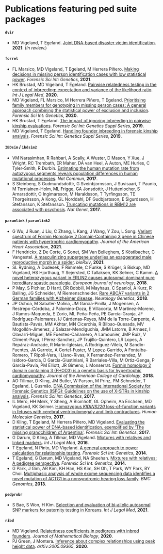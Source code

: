 # Publications featuring **ped suite** packages

#### **`dvir`**
* MD Vigeland, T Egeland. [Joint DNA-based disaster victim identification](https://doi.org/10.21203/rs.3.rs-296414/v1). **2021**. (*In review.*)

#### **`forrel`**
* FL Marsico, MD Vigeland, T Egeland, M Herrera Piñero. [Making decisions in missing person identification cases with low statistical power](https://doi.org/10.1016/j.fsigen.2021.102519). *Forensic Sci Int: Genetics*, **2021**.
* HK Brustad, MD Vigeland, T Egeland. [Pairwise relatedness testing in the context of inbreeding: expectation and variance of the likelihood ratio](https://doi.org/10.1007/s00414-020-02426-6). *Int J Legal Med*, **2020**.
* MD Vigeland, FL Marsico, M Herrera Piñero, T Egeland. [Prioritising family members for genotyping in missing person cases: A general approach combining the statistical power of exclusion and inclusion](https://doi.org/10.1016/j.fsigen.2020.102376). *Forensic Sci Int: Genetics*, **2020**.
* HK Brustad, T Egeland. [The impact of ignoring inbreeding in pairwise kinship evaluations](https://doi.org/10.1016/j.fsigss.2019.10.052). *Forensic Sci Int: Genetics Suppl Series*, **2019**.
* MD Vigeland, T Egeland. [Handling founder inbreeding in forensic kinship analysis](https://doi.org/10.1016/j.fsigss.2019.10.175). *Forensic Sci Int: Genetics Suppl Series*, **2019**.

#### **`IBDsim`** / **`ibdsim2`**
* VM Narasimhan, R Rahbari, A Scally, A Wuster, D Mason, Y Xue, J Wright, RC Trembath, ER Maher, DA van Heel, A Auton, ME Hurles, C Tyler-Smith, R Durbin. [Estimating the human mutation rate from autozygous segments reveals population differences in human mutational processes](https://doi.org/10.1038/s41467-017-00323-y). *Nat Commun*, **2017**.
* S Steinberg, S Gudmundsdottir, G Sveinbjornsson, J Suvisaari, T Paunio, M Torniainen-Holm, ML Frigge, GA Jonsdottir, J Huttenlocher, S Arnarsdottir, O Ingimarsson, M Haraldsson, T Tyrfingsson, TE Thorgeirsson, A Kong, GL Norddahl, DF Gudbjartsson, E Sigurdsson, H Stefansson, K Stefansson. [Truncating mutations in RBM12 are associated with psychosis](https://doi.org/10.1038/ng.3894). *Nat Genet*, **2017**.

#### **`paramlink`** / **`paramlink2`**
* G Wu, J Ruan, J Liu, C Zhang, L Kang, J Wang, Y Zou, L Song. [Variant spectrum of Formin Homology 2 Domain‐Containing 3 gene in Chinese patients with hypertrophic cardiomyopathy](https://doi.org/10.1161/JAHA.120.018236). *Journal of the American Heart Association*, **2021**.
* F Hendrickx, Z De Corte, G Sonet, SM Van Belleghem, S Köstlbacher, C Vangestel. [A masculinizing supergene underlies an exaggerated male reproductive morph in a spider](https://doi.org/10.1101/2021.02.09.430505). *bioRxiv*, **2021**.
* SL Rydning, A Dudesek, F Rimmele, C Funke, S Krüger, S Biskup, MD Vigeland, HS Hjorthaug, Y Sejersted, C Tallaksen, KK Selmer, C Kamm. [A novel heterozygous variant in ERLIN2 causes autosomal dominant pure hereditary spastic paraplegia](https://doi.org/10.1111/ene.13625). *European journal of neurology*, **2018**.
* P May, S Pichler, D Hartl, DR Bobbili, M Mayhaus, C Spaniol, A Kurz, R Balling, JG Schneider, M Riemenschneider. [Rare ABCA7 variants in 2 German families with Alzheimer disease](https://doi.org/10.1212/NXG.0000000000000224). *Neurology Genetics*, **2018**.
* JP Ochoa, M Sabater-Molina, JM García-Pinilla, J Mogensen, A Restrepo-Córdoba, J Palomino-Doza, E Villacorta, M Martinez-Moreno, J Ramos-Maqueda, E Zorio, ML Peña-Peña, PE García-Granja, JF Rodríguez-Palomares, IJ Cárdenas-Reyes, MM de la Torre-Carpente, A Bautista-Pavés, MM Akhtar, MN Cicerchia, R Bilbao-Quesada, MV Mogollón-Jimenez, J Salazar-Mendiguchía, JMM Latorre, B Arnaez, I Olavarri-Miguel, ME Fuentes-Cañamero, A Lamounier, JMP Ruiz, V Climent-Payá, I Pérez-Sanchez, JP Trujillo-Quintero, LR Lopes, A Repáraz-Andrade, R Marín-Iglesias, A Rodriguez-Vilela, M Sandín-Fuentes, JA Garrote, A Cortel-Fuster, M Lopez-Garrido, A Fontalba-Romero, T Ripoll-Vera, I Llano-Rivas, X Fernandez-Fernandez, M Isidoro-García, D Garcia-Giustiniani, R Barriales-Villa, M Ortiz-Genga, P García-Pavía, PM Elliott, JR Gimeno, L Monserrat. [Formin homology 2 domain containing 3 (FHOD3) is a genetic basis for hypertrophic cardiomyopathy](https://doi.org/10.1016/j.jacc.2018.10.001). *Journal of the American College of Cardiology*, **2018**.
* AO Tillmar, D Kling, JM Butler, W Parson, M Prinz, PM Schneider, T Egeland, L Gusmão. [DNA Commission of the International Society for Forensic Genetics (ISFG): Guidelines on the use of X-STRs in kinship analysis](https://doi.org/10.1016/j.fsigen.2017.05.005). *Forensic Sci Int: Genetics*, **2017**.
* IL Mero, HH Mørk, Y Sheng, A Blomhoff, GL Opheim, Aa Erichsen, MD Vigeland, KK Selmer. [Homozygous *KIDINS220* loss-of-function variants in fetuses with cerebral ventriculomegaly and limb contractures](https://doi.org/10.1093/hmg/ddx263). *Human Molecular Genetics*, **2017**.
* D Kling, T Egeland, M Herrera Piñero, MD Vigeland. [Evaluating the statistical power of DNA-based identification, exemplified by 'The missing grandchildren of Argentina'](https://doi.org/10.1016/j.fsigen.2017.08.006). *Forensic Sci Int: Genetics*, **2017**.
* G Dørum, D Kling, A Tillmar, MD Vigeland. [Mixtures with relatives and linked markers](https://doi.org/10.1007/s00414-015-1288-x). *Int J Legal Med*, **2016**.
* T Egeland, N Pinto, MD Vigeland. [A general approach to power calculation for relationship testing](https://doi.org/10.1016/j.fsigen.2013.05.001). *Forensic Sci Int: Genetics*, **2014**.
* T Egeland, G Dørum, MD Vigeland, NA Sheehan. [Mixtures with relatives: A pedigree perspective](https://doi.org/10.1016/j.fsigen.2014.01.007). *Forensic Sci Int: Genetics*, **2014**.
* G Park, J Gim, AR Kim, KH Han, HS Kim, SH Oh, T Park, WY Park, BY Choi. [Multiphasic analysis of whole exome sequencing data identifies a novel mutation of ACTG1 in a nonsyndromic hearing loss family](https://doi.org/10.1186/1471-2164-14-191). *BMC Genomics*, **2013**.

#### **`pedprobr`**

* S Bae, S Won, H Kim. [Selection and evaluation of bi-allelic autosomal SNP markers for paternity testing in Koreans](https://doi.org/10.1007/s00414-020-02495-7). *Int J Legal Med*, **2021**.

#### **`ribd`**
* MD Vigeland. [Relatedness coefficients in pedigrees with inbred founders](https://doi.org/10.1007/s00285-020-01505-x). *Journal of Mathematical Biology*, **2020**.
* PJ Green, J Montera. [Inference about complex relationships using peak height data](https://arxiv.org/abs/2005.09365). *arXiv:2005.09365*, **2020**.

